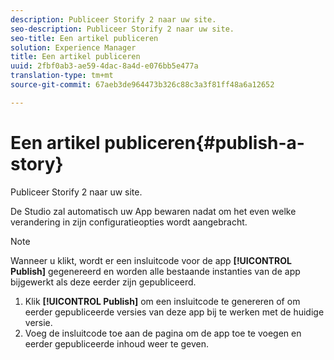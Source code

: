 ```yaml
---
description: Publiceer Storify 2 naar uw site.
seo-description: Publiceer Storify 2 naar uw site.
seo-title: Een artikel publiceren
solution: Experience Manager
title: Een artikel publiceren
uuid: 2fbf0ab3-ae59-4dac-8a4d-e076bb5e477a
translation-type: tm+mt
source-git-commit: 67aeb3de964473b326c88c3a3f81ff48a6a12652

---
```



# Een artikel publiceren{#publish-a-story}

Publiceer Storify 2 naar uw site.

De Studio zal automatisch uw App bewaren nadat om het even welke verandering in zijn configuratieopties wordt aangebracht.

>[!NOTE]
>
>Wanneer u klikt, wordt er een insluitcode voor de app **[!UICONTROL Publish]** gegenereerd en worden alle bestaande instanties van de app bijgewerkt als deze eerder zijn gepubliceerd.

1. Klik **[!UICONTROL Publish]** om een insluitcode te genereren of om eerder gepubliceerde versies van deze app bij te werken met de huidige versie.
1. Voeg de insluitcode toe aan de pagina om de app toe te voegen en eerder gepubliceerde inhoud weer te geven.
